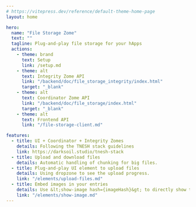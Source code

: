 ```yaml
---
# https://vitepress.dev/reference/default-theme-home-page
layout: home

hero:
  name: "File Storage Zome"
  text: ""
  tagline: Plug-and-play file storage for your hApps
  actions:
    - theme: brand
      text: Setup
      link: /setup.md
    - theme: alt
      text: Integrity Zome API
      link: "/backend/doc/file_storage_integrity/index.html"
      target: "_blank"
    - theme: alt
      text: Coordinator Zome API
      link: "/backend/doc/file_storage/index.html"
      target: "_blank"
    - theme: alt
      text: Frontend API
      link: "/file-storage-client.md"

features:
  - title: UI + Coordinator + Integrity Zomes
    details: Following the TNESH stack guidelines
    link: https://darksoil.studio/tnesh-stack
  - title: Upload and download files
    details: Automatic handling of chunking for big files.
  - title: Plug-and-play UI element to upload files
    details: Using dropzone to see the upload progress.
    link: "/elements/upload-files.md" 
  - title: Embed images in your entries
    details: Use &lt;show-image hash={imageHash}&gt; to directly show the uploaded image.
    link: "/elements/show-image.md" 
---
```


